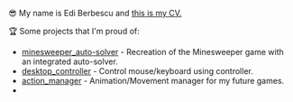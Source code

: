 😎 My name is Edi Berbescu and [this is my CV.](https://ediberbe.github.io/cv/cv.html)  

🏆 Some projects that I'm proud of:
- [minesweeper\_auto-solver](https://github.com/ediberbe/minesweeper_auto-solver) - Recreation of the Minesweeper game with an integrated auto-solver.
- [desktop\_controller](https://github.com/ediberbe/desktop_controller) - Control mouse/keyboard using controller. 
- [action\_manager](https://github.com/ediberbe/action_manager) - Animation/Movement manager for my future games. 
- 
